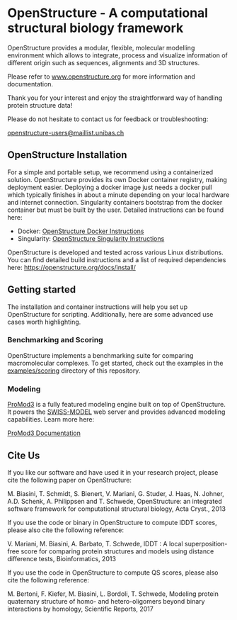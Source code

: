 # OpenStructure - A computational structural biology framework

OpenStructure provides a modular, flexible, molecular modelling environment
which allows to integrate, process and visualize information of different origin
such as sequences, alignments and 3D structures.

Please refer to www.openstructure.org for more information and documentation.

Thank you for your interest and enjoy the straightforward way of handling protein
structure data!

Please do not hesitate to contact us for feedback or troubleshooting:

 <a href="mailto:&#111;&#112;&#101;&#110;&#115;&#116;&#114;&#117;&#099;&#116;&#117;&#114;&#101;&#045;&#117;&#115;&#101;&#114;&#115;&#064;&#109;&#097;&#105;&#108;&#108;&#105;&#115;&#116;&#046;&#117;&#110;&#105;&#098;&#097;&#115;&#046;&#099;&#104;">&#111;&#112;&#101;&#110;&#115;&#116;&#114;&#117;&#099;&#116;&#117;&#114;&#101;&#045;&#117;&#115;&#101;&#114;&#115;&#064;&#109;&#097;&#105;&#108;&#108;&#105;&#115;&#116;&#046;&#117;&#110;&#105;&#098;&#097;&#115;&#046;&#099;&#104;</a>

## OpenStructure Installation

For a simple and portable setup, we recommend using a containerized
solution. OpenStructure provides its own Docker container registry,
making deployment easier. Deploying a docker image just needs a
docker pull which typically finishes in about a minute depending
on your local hardware and internet connection. Singularity
containers bootstrap from the docker container but must be built
by the user. Detailed instructions can be found here:

* Docker: [OpenStructure Docker Instructions](https://git.scicore.unibas.ch/schwede/openstructure/tree/master/docker)
* Singularity: [OpenStructure Singularity Instructions](https://git.scicore.unibas.ch/schwede/openstructure/tree/master/singularity)

OpenStructure is developed and tested across various Linux distributions.
You can find detailed build instructions and a list of required dependencies here:
https://openstructure.org/docs/install/

## Getting started

The installation and container instructions will help you set up
OpenStructure for scripting. Additionally, here are some advanced
use cases worth highlighting.

### Benchmarking and Scoring

OpenStructure implements a benchmarking suite for comparing macromolecular
complexes. To get started, check out the examples in the [examples/scoring](examples/scoring)
directory of this repository.

### Modeling

[ProMod3](https://git.scicore.unibas.ch/schwede/ProMod3) is a fully featured modeling engine built on top of OpenStructure.
It powers the [SWISS-MODEL](https://swissmodel.expasy.org) web server and provides advanced modeling
capabilities. Learn more here:

[ProMod3 Documentation](https://openstructure.org/promod3)


## Cite Us

If you like our software and have used it in your research project, please cite
the following paper on OpenStructure:

 M. Biasini, T. Schmidt, S. Bienert, V. Mariani, G. Studer, J. Haas, N. Johner,
 A.D. Schenk, A. Philippsen and T. Schwede, OpenStructure: an integrated
 software framework for computational structural biology, Acta Cryst., 2013

If you use the code or binary in OpenStructure to compute lDDT scores, please
also cite the following reference:

 V. Mariani, M. Biasini, A. Barbato, T. Schwede, lDDT : A local superposition-
 free score for comparing protein structures and models using distance
 difference tests, Bioinformatics, 2013

If you use the code in OpenStructure to compute QS scores, please also cite the
following reference:

 M. Bertoni, F. Kiefer, M. Biasini, L. Bordoli, T. Schwede, Modeling protein
 quaternary structure of homo- and hetero-oligomers beyond binary interactions
 by homology, Scientific Reports, 2017 

